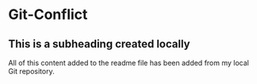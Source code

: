 # Git-Conflict
## This is a subheading created locally

All of this content added to the readme file has been added from my local Git repository.
